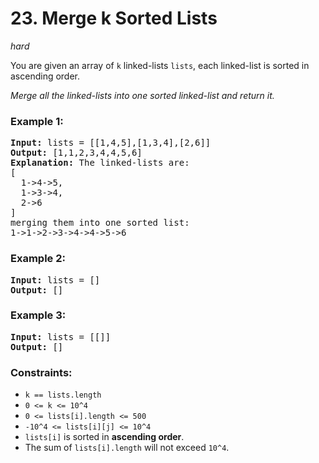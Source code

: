 # 23. Merge k Sorted Lists
_hard_

You are given an array of `k` linked-lists `lists`, each linked-list is sorted in ascending order.

_Merge all the linked-lists into one sorted linked-list and return it._


### Example 1:

<pre>
<b>Input:</b> lists = [[1,4,5],[1,3,4],[2,6]]
<b>Output:</b> [1,1,2,3,4,4,5,6]
<b>Explanation:</b> The linked-lists are:
[
  1->4->5,
  1->3->4,
  2->6
]
merging them into one sorted list:
1->1->2->3->4->4->5->6
</pre>

### Example 2:

<pre>
<b>Input:</b> lists = []
<b>Output:</b> []
</pre>

### Example 3:

<pre>
<b>Input:</b> lists = [[]]
<b>Output:</b> []
</pre>

### Constraints:

- `k == lists.length`
- `0 <= k <= 10^4`
- `0 <= lists[i].length <= 500`
- `-10^4 <= lists[i][j] <= 10^4`
- `lists[i]` is sorted in **ascending order**.
- The sum of `lists[i].length` will not exceed `10^4`.